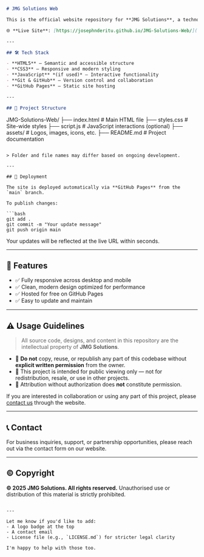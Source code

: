 ```markdown
# JMG Solutions Web

This is the official website repository for **JMG Solutions**, a technology-driven company offering innovative electronics solutions. The site is designed to showcase our services, products, and technical expertise through a clean, responsive, and professional web presence.

🌐 **Live Site**: [https://josephnderitu.github.io/JMG-Solutions-Web/](https://josephnderitu.github.io/JMG-Solutions-Web/)

---

## 🛠️ Tech Stack

- **HTML5** – Semantic and accessible structure  
- **CSS3** – Responsive and modern styling  
- **JavaScript** *(if used)* – Interactive functionality  
- **Git & GitHub** – Version control and collaboration  
- **GitHub Pages** – Static site hosting

---

## 📁 Project Structure

```

JMG-Solutions-Web/
├── index.html         # Main HTML file
├── styles.css         # Site-wide styles
├── script.js          # JavaScript interactions (optional)
├── assets/            # Logos, images, icons, etc.
├── README.md          # Project documentation

````

> Folder and file names may differ based on ongoing development.

---

## 🚀 Deployment

The site is deployed automatically via **GitHub Pages** from the `main` branch.

To publish changes:

```bash
git add .
git commit -m "Your update message"
git push origin main
````

Your updates will be reflected at the live URL within seconds.

---

## 📌 Features

* ✅ Fully responsive across desktop and mobile
* ✅ Clean, modern design optimized for performance
* ✅ Hosted for free on GitHub Pages
* ✅ Easy to update and maintain

---

## ⚠️ Usage Guidelines

> All source code, designs, and content in this repository are the intellectual property of **JMG Solutions**.

* 📌 **Do not** copy, reuse, or republish any part of this codebase without **explicit written permission** from the owner.
* 📌 This project is intended for public viewing only — not for redistribution, resale, or use in other projects.
* 📌 Attribution without authorization does **not** constitute permission.

If you are interested in collaboration or using any part of this project, please [contact us](https://josephnderitu.github.io/JMG-Solutions-Web/#contact) through the website.

---

## 📞 Contact

For business inquiries, support, or partnership opportunities, please reach out via the contact form on our website.

---

## © Copyright

**© 2025 JMG Solutions. All rights reserved.**
Unauthorised use or distribution of this material is strictly prohibited.

```

---

Let me know if you'd like to add:
- A logo badge at the top
- A contact email
- License file (e.g., `LICENSE.md`) for stricter legal clarity

I'm happy to help with those too.
```
